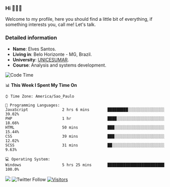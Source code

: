 


### Hi 🙋🏽‍♂️

Welcome to my profile, here you should find a little bit of everything, if something interests you, call me! Let's talk.

### Detailed information

* **Name**: Elves Santos.
* **Living in**: Belo Horizonte - MG, Brazil.
* **University**: [UNICESUMAR](https://venhaparaunicesumar.com.br/pos-graduacao).
* **Course**: Analysis and systems development.

<!--START_SECTION:waka-->
![Code Time](http://img.shields.io/badge/Code%20Time-0%20secs-blue)

📊 **This Week I Spent My Time On** 

```text
⌚︎ Time Zone: America/Sao_Paulo

💬 Programming Languages: 
JavaScript               2 hrs 6 mins        █████████░░░░░░░░░░░░░░░░   39.02% 
PHP                      1 hr                ████░░░░░░░░░░░░░░░░░░░░░   18.66% 
HTML                     50 mins             ███░░░░░░░░░░░░░░░░░░░░░░   15.44% 
CSS                      39 mins             ███░░░░░░░░░░░░░░░░░░░░░░   12.02% 
SCSS                     31 mins             ██░░░░░░░░░░░░░░░░░░░░░░░   9.63%

💻 Operating System: 
Windows                  5 hrs 25 mins       █████████████████████████   100.0%

```


<!--END_SECTION:waka-->


<a href="https://www.linkedin.com/in/e1vescmd/"  target="_blank"><img src="https://img.shields.io/badge/-LinkedIn-%230077B5?style=for-the-badge&logo=linkedin&logoColor=white" target="_blank"></a>
![Twitter Follow](https://img.shields.io/twitter/follow/e1vescmd?color=00aced&label=Twitter&style=for-the-badge)
[![Visitors](https://api.visitorbadge.io/api/visitors?path=https%3A%2F%2Fgithub.com%2Fe1vescmd&labelColor=%23697689&countColor=%23d9e3f0)](https://visitorbadge.io/status?path=https%3A%2F%2Fgithub.com%2Fe1vescmd)
